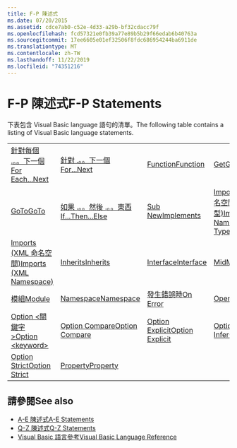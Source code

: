 ```yaml
---
title: F-P 陳述式
ms.date: 07/20/2015
ms.assetid: cdce7ab0-c52e-4d33-a29b-bf32cdacc79f
ms.openlocfilehash: fcd57321e0fb39a77e89b5b29f66edab6b40763a
ms.sourcegitcommit: 17ee6605e01ef32506f8fdc686954244ba6911de
ms.translationtype: MT
ms.contentlocale: zh-TW
ms.lasthandoff: 11/22/2019
ms.locfileid: "74351216"
---
```

# <a name="f-p-statements"></a><span data-ttu-id="a0836-102">F-P 陳述式</span><span class="sxs-lookup"><span data-stu-id="a0836-102">F-P Statements</span></span>
<span data-ttu-id="a0836-103">下表包含 Visual Basic language 語句的清單。</span><span class="sxs-lookup"><span data-stu-id="a0836-103">The following table contains a listing of Visual Basic language statements.</span></span>  
  
|||||  
|---|---|---|---|  
|[<span data-ttu-id="a0836-104">針對每個 .。。下一個</span><span class="sxs-lookup"><span data-stu-id="a0836-104">For Each...Next</span></span>](../../../visual-basic/language-reference/statements/for-each-next-statement.md)|[<span data-ttu-id="a0836-105">針對 .。。下一個</span><span class="sxs-lookup"><span data-stu-id="a0836-105">For...Next</span></span>](../../../visual-basic/language-reference/statements/for-next-statement.md)|[<span data-ttu-id="a0836-106">Function</span><span class="sxs-lookup"><span data-stu-id="a0836-106">Function</span></span>](../../../visual-basic/language-reference/statements/function-statement.md)|[<span data-ttu-id="a0836-107">Get</span><span class="sxs-lookup"><span data-stu-id="a0836-107">Get</span></span>](../../../visual-basic/language-reference/statements/get-statement.md)|  
|[<span data-ttu-id="a0836-108">GoTo</span><span class="sxs-lookup"><span data-stu-id="a0836-108">GoTo</span></span>](../../../visual-basic/language-reference/statements/goto-statement.md)|[<span data-ttu-id="a0836-109">如果 .。。然後 .。。東西</span><span class="sxs-lookup"><span data-stu-id="a0836-109">If...Then...Else</span></span>](../../../visual-basic/language-reference/statements/if-then-else-statement.md)|[<span data-ttu-id="a0836-110">Sub New</span><span class="sxs-lookup"><span data-stu-id="a0836-110">Implements</span></span>](../../../visual-basic/language-reference/statements/implements-statement.md)|[<span data-ttu-id="a0836-111">Imports (.NET 命名空間和類型)</span><span class="sxs-lookup"><span data-stu-id="a0836-111">Imports (.NET Namespace and Type)</span></span>](../../../visual-basic/language-reference/statements/imports-statement-net-namespace-and-type.md)|  
|[<span data-ttu-id="a0836-112">Imports (XML 命名空間)</span><span class="sxs-lookup"><span data-stu-id="a0836-112">Imports (XML Namespace)</span></span>](../../../visual-basic/language-reference/statements/imports-statement-xml-namespace.md)|[<span data-ttu-id="a0836-113">Inherits</span><span class="sxs-lookup"><span data-stu-id="a0836-113">Inherits</span></span>](../../../visual-basic/language-reference/statements/inherits-statement.md)|[<span data-ttu-id="a0836-114">Interface</span><span class="sxs-lookup"><span data-stu-id="a0836-114">Interface</span></span>](../../../visual-basic/language-reference/statements/interface-statement.md)|[<span data-ttu-id="a0836-115">Mid</span><span class="sxs-lookup"><span data-stu-id="a0836-115">Mid</span></span>](../../../visual-basic/language-reference/statements/mid-statement.md)|  
|[<span data-ttu-id="a0836-116">模組</span><span class="sxs-lookup"><span data-stu-id="a0836-116">Module</span></span>](../../../visual-basic/language-reference/statements/module-statement.md)|[<span data-ttu-id="a0836-117">Namespace</span><span class="sxs-lookup"><span data-stu-id="a0836-117">Namespace</span></span>](../../../visual-basic/language-reference/statements/namespace-statement.md)|[<span data-ttu-id="a0836-118">發生錯誤時</span><span class="sxs-lookup"><span data-stu-id="a0836-118">On Error</span></span>](../../../visual-basic/language-reference/statements/on-error-statement.md)|[<span data-ttu-id="a0836-119">Operator</span><span class="sxs-lookup"><span data-stu-id="a0836-119">Operator</span></span>](../../../visual-basic/language-reference/statements/operator-statement.md)|  
|[<span data-ttu-id="a0836-120">Option \<關鍵字 ></span><span class="sxs-lookup"><span data-stu-id="a0836-120">Option \<keyword></span></span>](../../../visual-basic/language-reference/statements/option-keyword-statement.md)|[<span data-ttu-id="a0836-121">Option Compare</span><span class="sxs-lookup"><span data-stu-id="a0836-121">Option Compare</span></span>](../../../visual-basic/language-reference/statements/option-compare-statement.md)|[<span data-ttu-id="a0836-122">Option Explicit</span><span class="sxs-lookup"><span data-stu-id="a0836-122">Option Explicit</span></span>](../../../visual-basic/language-reference/statements/option-explicit-statement.md)|[<span data-ttu-id="a0836-123">Option Infer</span><span class="sxs-lookup"><span data-stu-id="a0836-123">Option Infer</span></span>](../../../visual-basic/language-reference/statements/option-infer-statement.md)|  
|[<span data-ttu-id="a0836-124">Option Strict</span><span class="sxs-lookup"><span data-stu-id="a0836-124">Option Strict</span></span>](../../../visual-basic/language-reference/statements/option-strict-statement.md)|[<span data-ttu-id="a0836-125">Property</span><span class="sxs-lookup"><span data-stu-id="a0836-125">Property</span></span>](../../../visual-basic/language-reference/statements/property-statement.md)|||  
  
## <a name="see-also"></a><span data-ttu-id="a0836-126">請參閱</span><span class="sxs-lookup"><span data-stu-id="a0836-126">See also</span></span>

- [<span data-ttu-id="a0836-127">A-E 陳述式</span><span class="sxs-lookup"><span data-stu-id="a0836-127">A-E Statements</span></span>](../../../visual-basic/language-reference/statements/a-e-statements.md)
- [<span data-ttu-id="a0836-128">Q-Z 陳述式</span><span class="sxs-lookup"><span data-stu-id="a0836-128">Q-Z Statements</span></span>](../../../visual-basic/language-reference/statements/q-z-statements.md)
- [<span data-ttu-id="a0836-129">Visual Basic 語言參考</span><span class="sxs-lookup"><span data-stu-id="a0836-129">Visual Basic Language Reference</span></span>](../../../visual-basic/language-reference/index.md)
